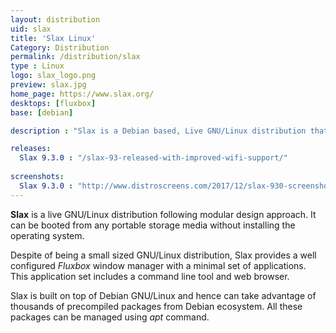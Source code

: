 ```yaml
---
layout: distribution
uid: slax
title: 'Slax Linux'
Category: Distribution
permalink: /distribution/slax
type : Linux
logo: slax_logo.png
preview: slax.jpg
home_page: https://www.slax.org/
desktops: [fluxbox]
base: [debian]

description : "Slax is a Debian based, Live GNU/Linux distribution that follows a modular design approach. It comes with minimal tools required to run a desktop system"

releases:
  Slax 9.3.0 : "/slax-93-released-with-improved-wifi-support/"
  
screenshots:
  Slax 9.3.0 : "http://www.distroscreens.com/2017/12/slax-930-screenshots.html"
---
```


**Slax** is a live GNU/Linux distribution following modular design approach. It can be booted from any portable storage media without installing the operating system.

Despite of being a small sized GNU/Linux distribution, Slax provides a well configured *Fluxbox* window manager with a minimal set of applications. This application set includes a command line tool and web browser.

Slax is built on top of Debian GNU/Linux and hence can take advantage of thousands of precompiled packages from Debian ecosystem. All these packages can be managed using *apt* command.